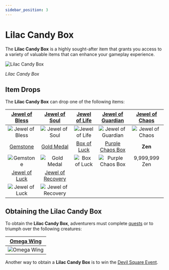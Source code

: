 ```yaml
---
sidebar_position: 3
---
```


# Lilac Candy Box

The **Lilac Candy Box** is a highly sought-after item that grants you access to a variety of valuable items that can enhance your gameplay experience.

![Lilac Candy Box](/img/items/item-bags/lilac-candy-box.png)

_Lilac Candy Box_

## Item Drops

The **Lilac Candy Box** can drop one of the following items:

| [Jewel of Bless](/items/jewels/regular-jewels/jewel-of-bless) |      [Jewel of Soul](/items/jewels/regular-jewels/jewel-of-soul)       | [Jewel of Life](/items/jewels/regular-jewels/jewel-of-life) | [Jewel of Guardian](/items/jewels/regular-jewels/jewel-of-guardian) | [Jewel of Chaos](/items/jewels/regular-jewels/jewel-of-chaos) |
| :-----------------------------------------------------------: | :--------------------------------------------------------------------: | :---------------------------------------------------------: | :-----------------------------------------------------------------: | :-----------------------------------------------------------: |
|        ![Jewel of Bless](/img/items/jewels/bless.png)         |              ![Jewel of Soul](/img/items/jewels/soul.png)              |        ![Jewel of Life](/img/items/jewels/life.png)         |        ![Jewel of Guardian](/img/items/jewels/guardian.png)         |        ![Jewel of Chaos](/img/items/jewels/chaos.png)         |
|       [Gemstone](/items/jewels/regular-jewels/gemstone)       |           [Gold Medal](/items/item-bags/non-exc/gold-medal)            |      [Box of Luck](/items/item-bags/misc/box-of-luck)       |     [Purple Chaos Box](/items/item-bags/misc/purple-chaos-box)      |                            **Zen**                            |
|          ![Gemstone](/img/items/jewels/gemstone.png)          |           ![Gold Medal](/img/items/item-bags/gold-medal.png)           |    ![Box of Luck](/img/items/item-bags/box-of-luck.png)     |   ![Purple Chaos Box](/img/items/item-bags/purple-chaos-box.png)    |                         9,999,999 Zen                         |
|  [Jewel of Luck](/items/jewels/superb-jewels/jewel-of-luck)   | [Jewel of Recovery](/items/jewels/superb-jewels/jewel-of-recovery) |
|     ![Jewel of Luck](/img/items/jewels/custom-green.png)      |      ![Jewel of Recovery](/img/items/jewels/custom-purple.png)       |

## Obtaining the Lilac Candy Box

To obtain the **Lilac Candy Box**, adventurers must complete [quests](/gameplay-systems/quest-system) or to triumph over the following creatures:

|     [Omega Wing](/special-monsters/others/omega-wing)      |
| :--------------------------------------------------------: |
| ![Omega Wing](/img/monsters/special/others/omega-wing.jpg) |

Another way to obtain a **Lilac Candy Box** is to win the [Devil Square Event](/events/devil-square).
